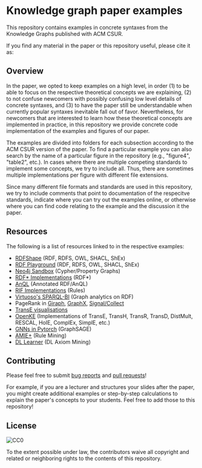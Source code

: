 # Knowledge graph paper examples

This repository contains examples in concrete syntaxes from the Knowledge Graphs published with ACM CSUR.

If you find any material in the paper or this repository useful, please cite it as:




## Overview

In the paper, we opted to keep examples on a high level, in order (1) to be able to focus on the respective theoretical concepts we are explaining, (2) to not confuse newcomers with possibly confusing low level details of concrete syntaxes, and (3) to have the paper still be understandable when currently popular syntaxes inevitable fall out of favor.
Nevertheless, for newcomers that are interested to learn how these theoretical concepts are implemented in practice, in this repository we provide concrete code implementation of the examples and figures of our paper.

The examples are divided into folders for each subsection according to the ACM CSUR version of the paper.
To find a particular example you can also search by the name of a particular figure in the repository (e.g., "figure4", "table2", etc.).
In cases where there are multiple competing standards to implement some concepts, we try to include all.
Thus, there are sometimes multiple implementations per figure with different file extensions.

Since many different file formats and standards are used in this repository, we try to include comments that point to documentation of the respecitve standards, indicate where you can try out the examples online, or otherwise where you can find code relating to the example and the discussion it the paper.

## Resources

The following is a list of resources linked to in the respective examples:

* [RDFShape](https://rdfshape.weso.es/) (RDF, RDFS, OWL, SHACL, ShEx)
* [RDF Playground](http://rdfplayground.dcc.uchile.cl/) (RDF, RDFS, OWL, SHACL, ShEx)
* [Neo4j Sandbox](https://sandbox.neo4j.com/) (Cypher/Property Graphs)
* [RDF* Implementations](https://github.com/w3c/rdf-star) (RDF*)
* [AnQL](https://github.com/nunolopes/anql) (Annotated RDF/AnQL)
* [RIF Implementations](https://www.w3.org/2005/rules/wiki/Implementations) (Rules)
* [Virtuoso's SPARQL-BI](https://medium.com/virtuoso-blog/graph-analytics-using-virtuosos-sparql-bi-extensions-to-sparql-5e75b4be32b3) (Graph analytics on RDF)
* PageRank in [Giraph](https://github.com/usi-systems/giraph-pagerank), [GraphX](https://spark.apache.org/docs/1.6.1/api/java/org/apache/spark/graphx/lib/PageRank.html), [Signal/Collect](https://uzh.github.io/signal-collect/)
* [TransE visualisations](http://www.ccri.com/2018/06/27/use-transe-effectively/)
* [OpenKE](https://github.com/thunlp/OpenKE) (Implementations of TransE, TransH, TransR, TransD, DistMult, RESCAL, HoIE, ComplEx, SimplE, etc.)
* [GNNs in Pytorch](https://towardsdatascience.com/hands-on-graph-neural-networks-with-pytorch-pytorch-geometric-359487e221a8) (GraphSAGE)
* [AMIE+](https://github.com/samehkamaleldin/amie_plus) (Rule Mining)
* [DL Learner](https://dl-learner.org/) (DL Axiom Mining)

## Contributing

Please feel free to submit [bug reports](https://github.com/knowledge-graphs-tutorial/examples/issues) and [pull requests](https://github.com/knowledge-graphs-tutorial/examples/pulls)!

For example, if you are a lecturer and structures your slides after the paper, you might create additional examples or step-by-step calculations to explain the paper's concepts to your students.
Feel free to add those to this repository!

## License

![CC0](https://licensebuttons.net/p/zero/1.0/88x31.png)

To the extent possible under law, the contributors waive all copyright and related or neighboring rights to the contents of this repository.
